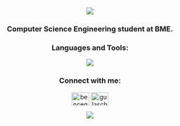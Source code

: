 <h1 align="center">
  <a href="https://git.io/typing-svg">
    <img src="https://readme-typing-svg.demolab.com?font=Outfit&weight=600&size=26&duration=3000&pause=400&color=000000&background=FF040400&center=true&vCenter=true&random=false&width=600&lines=Hi%2C+I'm+Bence+%F0%9F%91%8B;Welcome+to+my+profile!"</></a>
</h1>

<h3 align="center">Computer Science Engineering student at BME.</h3>

<h3 align="center">Languages and Tools:</h3>
<p align="center">
  <a href="https://skillicons.dev">
    <img src="https://skillicons.dev/icons?i=py,csharp,java,cpp,unity,c,html,css,git" />
  </a>
</p>

<h3 align="Center">Connect with me:</h3>
<p align="center">
<a href="https://linkedin.com/in/bencegulyas155" target="blank"><img align="center" src="https://raw.githubusercontent.com/rahuldkjain/github-profile-readme-generator/master/src/images/icons/Social/linked-in-alt.svg" alt="bencegulyas155" height="30" width="40" /></a>
<a href="https://www.leetcode.com/gulaschsuppe" target="blank"><img align="center" src="https://raw.githubusercontent.com/rahuldkjain/github-profile-readme-generator/master/src/images/icons/Social/leet-code.svg" alt="gulaschsuppe" height="30" width="40" /></a>
</p>

<p align="center"><img align="center" src="https://github-readme-stats.vercel.app/api/top-langs?username=gulyasbence03&show_icons=true&locale=en&layout=compact"/></p>
